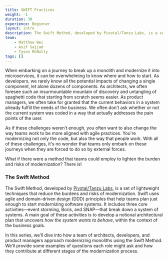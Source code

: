 ```yaml
---
title: SWIFT Practices
weight: -1
duration: 30
experience: Beginner
layout: intro
description: The Swift Method, developed by Pivotal/Tanzu Labs, is a set of lightweight techniques that reduce the burdens and risks of modernization. In this series, we’ll dive into how a balanced team of architects, developers, and product managers approach modernizing monoliths using the Swift Method.
team:
    - Matthew Wei
    - Asif Sajjad
    - Tyson McNulty
tags: []
---
```


When embarking on a journey to break up a monolith and modernize it into microservices, it can be overwhelming to know where and how to start. As developers, we rarely know all the potential impacts of changing a single component, let alone dozens of components. As architects, we often foresee such an insurmountable mountain of discovery and untangling of spaghetti code that starting from scratch seems easier. As product managers, we often take for granted that the current behaviors in a system already fulfill the needs of the business. We often don’t ask whether or not the current system was coded in a way that actually addresses the pain points of the user.

As if these challenges weren’t enough, you often want to also change the way teams work to be more aligned with agile practices. You're modernizing not only the code, but also the way that people work. With all of these challenges, it's no wonder that teams only embark on these journeys when they are forced to do so by external forces.

What if there were a method that teams could employ to lighten the burden and risks of modernization? There is!

### The Swift Method

The Swift Method, developed by [Pivotal/Tanzu Labs](https://en.wikipedia.org/wiki/Pivotal_Labs), is a set of lightweight techniques that reduce the burdens and risks of modernization. Swift uses agile and domain-driven design (DDD) principles that help teams plan just enough to start modernizing software systems. It includes three core activities—event storming, Boris, and SNAP—that break down a system of systems. A main goal of these activities is to develop a notional architectural plan that uncovers _how the system wants to behave_, within the context of the business goals.

In this series, we’ll dive into how a team of architects, developers, and product managers approach modernizing monoliths using the Swift Method. We’ll provide some examples of questions each role might ask and how they contribute at different stages of the modernization process.
